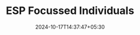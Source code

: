 ---  
title: "ESP Focussed Individuals"  
date: 2024-10-17T14:37:47+05:30  
layout: "other"  
draft: false  
intro: "We offer tailored programs for specific groups, including slow learners, consultants, homemakers, career transitioners, and more. Our training is designed to meet unique needs and provide targeted learning solutions for each group."
brochure:
  FILE_ID: "1IpDG1OIF1hMrxzd4b7gxuNoa0tVAul-G"
  download_link: "/PDF/ESP-Brochure-Focussed_Individuals.pdf"
services:  
    - subheading: "Slow Learners"  
      fa_icon: "fa-clock"  
      desc: "Develop a slow-paced, individualized learning structure emphasizing clarity, repetition, and practical examples."  
      # benefits:
      #   - "Personalized Learning Experience"
      #   - "Our programs are designed to cater to the unique needs and goals of each group"

    - subheading: "Consultants"  
      fa_icon: "fa-briefcase"  
      desc: "Provide advanced courses on client engagement, analytical skills, and industry-specific knowledge."  

    - subheading: "Homemakers"  
      fa_icon: "fa-home"  
      desc: "Offer empowerment training focusing on entrepreneurship, digital literacy, time management, and personal development."  

    - subheading: "Career Transitioners"  
      fa_icon: "fa-exchange-alt"  
      desc: "Provide reskilling and upskilling courses with guidance on career mapping, interview skills, and certifications."  

    - subheading: "Capability Assessment"  
      fa_icon: "fa-chart-bar"  
      desc: "Help individuals evaluate strengths and weaknesses through assessments and personalized feedback."  

    - subheading: "Aspirational Assessment"  
      fa_icon: "fa-star"  
      desc: "Focus on helping individuals define and pursue long-term goals with courses emphasizing vision and perseverance."  

    - subheading: "Dream Path Guidance"  
      fa_icon: "fa-compass"  
      desc: "Provide personalized mentoring to align passions with career or life goals."  
---